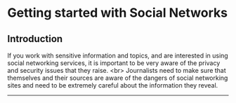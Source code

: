 # Getting started with Social Networks

## Introduction

If you work with sensitive information and topics, and are interested in using social networking services, it is important to be very aware of the privacy and security issues that they raise. 
&lt;br&gt;
Journalists need to make sure that themselves and their sources are aware of the dangers of social networking sites and need to be extremely careful about the information they reveal.

***
